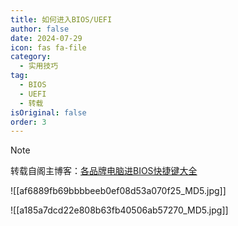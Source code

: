 ```yaml
---
title: 如何进入BIOS/UEFI
author: false
date: 2024-07-29
icon: fas fa-file
category:
  - 实用技巧
tag:
  - BIOS
  - UEFI
  - 转载
isOriginal: false
order: 3
---
```


> [!note]
> 转载自阁主博客：[各品牌电脑进BIOS快捷键大全](https://www.mainblog.cn/66.html)

![[af6889fb69bbbbeeb0ef08d53a070f25_MD5.jpg]]

![[a185a7dcd22e808b63fb40506ab57270_MD5.jpg]]
